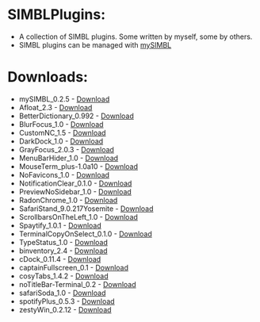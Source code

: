 # SIMBLPlugins:

- A collection of SIMBL plugins. Some written by myself, some by others.      
- SIMBL plugins can be managed with [mySIMBL](https://github.com/w0lfschild/mySIMBL)

# Downloads:

- mySIMBL_0.2.5 - [Download](https://github.com/w0lfschild/app_updates/raw/master/mySIMBL/mySIMBL_0.2.5.zip)    
- Afloat_2.3 - [Download](https://github.com/w0lfschild/wb_SIMBLPlugins/raw/master/bundles/Afloat_2.3.zip)    
- BetterDictionary_0.992 - [Download](https://github.com/w0lfschild/wb_SIMBLPlugins/raw/master/bundles/BetterDictionary_0.992.zip)    
- BlurFocus_1.0 - [Download](https://github.com/w0lfschild/wb_SIMBLPlugins/raw/master/bundles/BlurFocus_1.0.zip)    
- CustomNC_1.5 - [Download](https://github.com/w0lfschild/wb_SIMBLPlugins/raw/master/bundles/CustomNC_1.5.zip)    
- DarkDock_1.0 - [Download](https://github.com/w0lfschild/wb_SIMBLPlugins/raw/master/bundles/DarkDock_1.0.zip)    
- GrayFocus_2.0.3 - [Download](https://github.com/w0lfschild/wb_SIMBLPlugins/raw/master/bundles/GrayFocus_2.0.3.zip)    
- MenuBarHider_1.0 - [Download](https://github.com/w0lfschild/wb_SIMBLPlugins/raw/master/bundles/MenuBarHider_1.0.zip)    
- MouseTerm_plus-1.0a10 - [Download](https://github.com/w0lfschild/wb_SIMBLPlugins/raw/master/bundles/MouseTerm_plus-1.0a10.zip)    
- NoFavicons_1.0 - [Download](https://github.com/w0lfschild/wb_SIMBLPlugins/raw/master/bundles/NoFavicons_1.0.zip)    
- NotificationClear_0.1.0 - [Download](https://github.com/w0lfschild/wb_SIMBLPlugins/raw/master/bundles/NotificationClear_0.1.0.zip)    
- PreviewNoSidebar_1.0 - [Download](https://github.com/w0lfschild/wb_SIMBLPlugins/raw/master/bundles/PreviewNoSidebar_1.0.zip)    
- RadonChrome_1.0 - [Download](https://github.com/w0lfschild/wb_SIMBLPlugins/raw/master/bundles/RadonChrome_1.0.zip)    
- SafariStand_9.0.217Yosemite - [Download](https://github.com/w0lfschild/wb_SIMBLPlugins/raw/master/bundles/SafariStand_9.0.217Yosemite.zip)    
- ScrollbarsOnTheLeft_1.0 - [Download](https://github.com/w0lfschild/wb_SIMBLPlugins/raw/master/bundles/ScrollbarsOnTheLeft_1.0.zip)    
- Spaytify_1.0.1 - [Download](https://github.com/w0lfschild/wb_SIMBLPlugins/raw/master/bundles/Spaytify_1.0.1.zip)    
- TerminalCopyOnSelect_0.1.0 - [Download](https://github.com/w0lfschild/wb_SIMBLPlugins/raw/master/bundles/TerminalCopyOnSelect_0.1.0.zip)    
- TypeStatus_1.0 - [Download](https://github.com/w0lfschild/wb_SIMBLPlugins/raw/master/bundles/TypeStatus_1.0.zip)    
- binventory_2.4 - [Download](https://github.com/w0lfschild/wb_SIMBLPlugins/raw/master/bundles/binventory_2.4.zip)    
- cDock_0.11.4 - [Download](https://github.com/w0lfschild/wb_SIMBLPlugins/raw/master/bundles/cDock_0.11.4.zip)    
- captainFullscreen_0.1 - [Download](https://github.com/w0lfschild/wb_SIMBLPlugins/raw/master/bundles/captainFullscreen_0.1.zip)    
- cosyTabs_1.4.2 - [Download](https://github.com/w0lfschild/wb_SIMBLPlugins/raw/master/bundles/cosyTabs_1.4.2.zip)    
- noTitleBar-Terminal_0.2 - [Download](https://github.com/w0lfschild/wb_SIMBLPlugins/raw/master/bundles/noTitleBar-Terminal_0.2.zip)    
- safariSoda_1.0 - [Download](https://github.com/w0lfschild/wb_SIMBLPlugins/raw/master/bundles/safariSoda_1.0.zip)    
- spotifyPlus_0.5.3 - [Download](https://github.com/w0lfschild/wb_SIMBLPlugins/raw/master/bundles/spotifyPlus_0.5.3.zip)       
- zestyWin_0.2.12 - [Download](https://github.com/w0lfschild/wb_SIMBLPlugins/raw/master/bundles/zestyWin_0.2.12.zip)    
